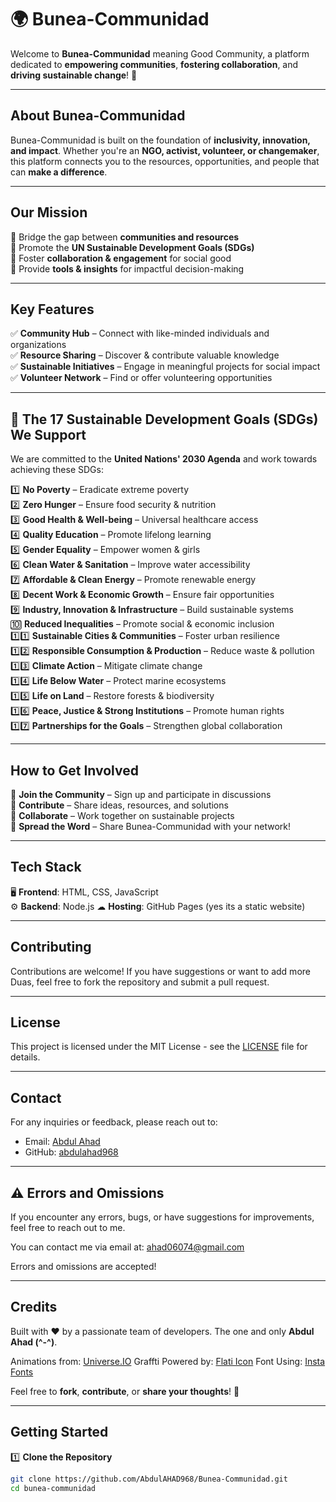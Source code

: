# 🌍 Bunea-Communidad
Welcome to **Bunea-Communidad** meaning Good Community, a platform dedicated to **empowering communities**, **fostering collaboration**, and **driving sustainable change**! 🚀  

---

## About Bunea-Communidad  
Bunea-Communidad is built on the foundation of **inclusivity, innovation, and impact**. Whether you're an **NGO, activist, volunteer, or changemaker**, this platform connects you to the resources, opportunities, and people that can **make a difference**.  

---

## Our Mission  
🔹 Bridge the gap between **communities and resources**  
🔹 Promote the **UN Sustainable Development Goals (SDGs)**  
🔹 Foster **collaboration & engagement** for social good  
🔹 Provide **tools & insights** for impactful decision-making  

---

## Key Features  
✅ **Community Hub** – Connect with like-minded individuals and organizations  
✅ **Resource Sharing** – Discover & contribute valuable knowledge  
✅ **Sustainable Initiatives** – Engage in meaningful projects for social impact 
✅ **Volunteer Network** – Find or offer volunteering opportunities  

---

## 🌱 The 17 Sustainable Development Goals (SDGs) We Support  
We are committed to the **United Nations' 2030 Agenda** and work towards achieving these SDGs:  

1️⃣ **No Poverty** – Eradicate extreme poverty  
2️⃣ **Zero Hunger** – Ensure food security & nutrition  
3️⃣ **Good Health & Well-being** – Universal healthcare access  
4️⃣ **Quality Education** – Promote lifelong learning  
5️⃣ **Gender Equality** – Empower women & girls  
6️⃣ **Clean Water & Sanitation** – Improve water accessibility  
7️⃣ **Affordable & Clean Energy** – Promote renewable energy  
8️⃣ **Decent Work & Economic Growth** – Ensure fair opportunities  
9️⃣ **Industry, Innovation & Infrastructure** – Build sustainable systems  
🔟 **Reduced Inequalities** – Promote social & economic inclusion  
1️⃣1️⃣ **Sustainable Cities & Communities** – Foster urban resilience  
1️⃣2️⃣ **Responsible Consumption & Production** – Reduce waste & pollution  
1️⃣3️⃣ **Climate Action** – Mitigate climate change  
1️⃣4️⃣ **Life Below Water** – Protect marine ecosystems  
1️⃣5️⃣ **Life on Land** – Restore forests & biodiversity  
1️⃣6️⃣ **Peace, Justice & Strong Institutions** – Promote human rights  
1️⃣7️⃣ **Partnerships for the Goals** – Strengthen global collaboration  

---

## How to Get Involved  
📌 **Join the Community** – Sign up and participate in discussions  
📌 **Contribute** – Share ideas, resources, and solutions  
📌 **Collaborate** – Work together on sustainable projects  
📌 **Spread the Word** – Share Bunea-Communidad with your network!  

---

## Tech Stack  
🖥 **Frontend**: HTML, CSS, JavaScript  
⚙ **Backend**: Node.js 
☁ **Hosting**: GitHub Pages (yes its a static website) 

---  

## Contributing  

Contributions are welcome! If you have suggestions or want to add more Duas, feel free to fork the repository and submit a pull request.  

---  

## License  

This project is licensed under the MIT License - see the [LICENSE](LICENSE) file for details.  

---  

## Contact  

For any inquiries or feedback, please reach out to:  

- Email: [Abdul Ahad](mailto:ahad06074@gmail.com)
- GitHub: [abdulahad968](https://github.com/abdulahad968)

---

## ⚠️ Errors and Omissions

If you encounter any errors, bugs, or have suggestions for improvements, feel free to reach out to me.

You can contact me via email at: [ahad06074@gmail.com](mailto:ahad06074@gmail.com)

Errors and omissions are accepted!

---

## Credits

Built with ❤️ by a passionate team of developers.
The one and only **Abdul Ahad (^-^)**.

Animations from: [Universe.IO](https://uiverse.io/)
Graffti Powered by: [Flati Icon](https://www.flaticon.com/)
Font Using: [Insta Fonts](https://instafonts.io/different-fonts/)

Feel free to **fork**, **contribute**, or **share your thoughts**! 🌟

---

## Getting Started  
1️⃣ **Clone the Repository**  
```bash
git clone https://github.com/AbdulAHAD968/Bunea-Communidad.git
cd bunea-communidad

